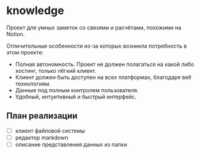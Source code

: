 # knowledge

Проект для умных заметок со связями и расчётами, похожими на Notion.

Отличительные особенности из-за которых возникла потребность в этом проекте:
- Полная автономность. Проект не должен полагаться на какой либо хостинг, только лёгкий клиент.
- Клиент должен быть доступен на всех платформах, благодаря веб технологиям.
- Данные под полным контролем пользователя.
- Удобный, интуитивный и быстрый интерфейс.

## План реализации
- [ ] клиент файловой системы
- [ ] редактор markdown
- [ ] описание представления данных из папки